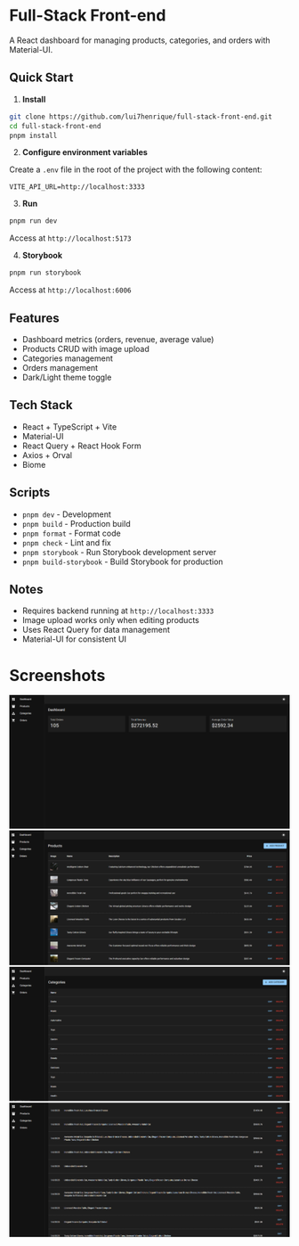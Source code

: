 # Full-Stack Front-end

A React dashboard for managing products, categories, and orders with Material-UI.

## Quick Start

1. **Install**
```bash
git clone https://github.com/lui7henrique/full-stack-front-end.git
cd full-stack-front-end
pnpm install
```

2. **Configure environment variables**

Create a `.env` file in the root of the project with the following content:

```env
VITE_API_URL=http://localhost:3333
```

3. **Run**
```bash
pnpm run dev
```
Access at `http://localhost:5173`

4. **Storybook**
```bash
pnpm run storybook
```
Access at `http://localhost:6006`

## Features

- Dashboard metrics (orders, revenue, average value)
- Products CRUD with image upload
- Categories management
- Orders management
- Dark/Light theme toggle

## Tech Stack

- React + TypeScript + Vite
- Material-UI
- React Query + React Hook Form
- Axios + Orval
- Biome

## Scripts

- `pnpm dev` - Development
- `pnpm build` - Production build
- `pnpm format` - Format code
- `pnpm check` - Lint and fix
- `pnpm storybook` - Run Storybook development server
- `pnpm build-storybook` - Build Storybook for production

## Notes

- Requires backend running at `http://localhost:3333`
- Image upload works only when editing products
- Uses React Query for data management
- Material-UI for consistent UI

# Screenshots 

![Dashboard](./public/dashboard.png)
![Products](./public/products.png)
![Categories](./public/categories.png)
![Orders](./public/orders.png)